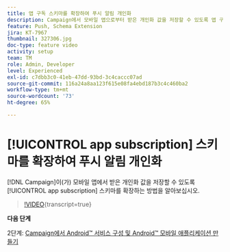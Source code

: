 ```yaml
---
title: 앱 구독 스키마를 확장하여 푸시 알림 개인화
description: Campaign에서 모바일 앱으로부터 받은 개인화 값을 저장할 수 있도록 앱 구독 스키마를 확장하는 방법을 알아보십시오.
feature: Push, Schema Extension
jira: KT-7967
thumbnail: 327306.jpg
doc-type: feature video
activity: setup
team: TM
role: Admin, Developer
level: Experienced
exl-id: c7dbb3c0-41eb-47dd-93bd-3c4caccc07ad
source-git-commit: 116a24a8aa123f615e08fa4ebd187b3c4c460ba2
workflow-type: tm+mt
source-wordcount: '73'
ht-degree: 65%

---
```


# [!UICONTROL app subscription] 스키마를 확장하여 푸시 알림 개인화

[!DNL Campaign]이(가) 모바일 앱에서 받은 개인화 값을 저장할 수 있도록 [!UICONTROL app subscription] 스키마를 확장하는 방법을 알아보십시오.

>[!VIDEO](https://video.tv.adobe.com/v/327306?quality=12&learn=on){transcript=true}

**다음 단계**

2단계: [Campaign에서 Android™ 서비스 구성 및 Android™ 모바일 애플리케이션 만들기](/help/tutorial-get-started-with-push-notifications-for-android/configure-an-android-service-in-campaign.md)
